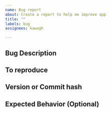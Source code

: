 ```yaml
---
name: Bug report
about: Create a report to help me improve app
title: ""
labels: bug
assignees: kawagh

---
```


## Bug Description

## To reproduce

## Version or Commit hash

## Expected Behavior (Optional)
